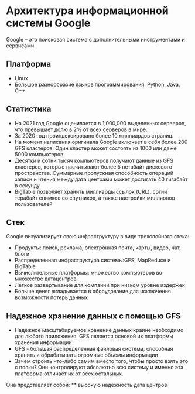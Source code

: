 # Архитектура информационной системы Google
Google – это поисковая система с дополнительными инструментами и сервисами. 

## Платформа
* Linux
* Большое разнообразие языков программирования: Python, Java, C++

## Статистика
* На 2021 год Google оценивается в 1,000,000 выделенных серверов, что превышает долю в 2% от всех серверов в мире.
* За 2020 год проиндексировано более 10 миллиардов страниц.
* На момент написания оригинала Google включает в себя более 200 GFS кластеров. Один кластер может состоять из 1000 или даже 5000 компьютеров
* Десятки и сотни тысяч компьютеров получают данные из GFS кластеров, которые насчитывают более 5 петабайт дискового пространства. Суммарные пропускная способность операций записи и чтения между дата центрами может достигать 40 гигабайт в секунду
* BigTable позволяет хранить миллиарды ссылок (URL), сотни терабайт снимков со спутников, а также настройки миллионов пользователей

## Стек
Google визуализирует свою инфраструктуру в виде трехслойного стека:
* Продукты: поиск, реклама, электронная почта, карты, видео, чат, блоги
* Распределенная инфраструктура системы:GFS, MapReduce и BigTable
* Вычислительные платформы: множество компьютеров во множестве датацентров
* Легкое развертывание для компании при низком уровне издержек
* Больше денег вкладывается в оборудование для исключения возможности потерь данных

## Надежное хранение данных с помощью GFS
* Надежное масштабируемое хранение данных крайне необходимо для любого приложения. GFS является основой их платформы хранения информации
* GFS - большая распределенная файловая система, способная хранить и обрабатывать огромные объемы информации
* Зачем строить что-либо самим вместо того, чтобы просто взять это с полки? Они контролируют абсолютно всю систему и именно эта платформа отличает их от всех остальных.

Она представляет собой:
** высокую надежность дата центров
